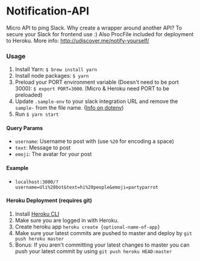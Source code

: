 # Notification-API
Micro API to ping Slack. Why create a wrapper around another API? To secure your Slack for frontend use :) Also ProcFile included for deployment to Heroku. More info: http://udiscover.me/notify-yourself/

### Usage
1. Install Yarn: `$ brew install yarn`
2. Install node packages: `$ yarn`
3. Preload your PORT environment variable (Doesn't need to be port 3000): `$ export PORT=3000`. (Micro & Heroku need PORT to be preloaded)
4. Update `.sample-env` to your slack integration URL and remove the `sample-` from the file name. ([Info on dotenv](https://www.npmjs.com/package/dotenv))
3. Run `$ yarn start`

#### Query Params
 * `username`: Username to post with (use `%20` for encoding a space)
 * `text`: Message to post
 * `emoji`: The avatar for your post

#### Example
 * `localhost:3000/?username=Uli%20bot&text=hi%20people&emoji=partyparrot`

#### Heroku Deployment (requires git)
1. Install [Heroku CLI](https://devcenter.heroku.com/articles/heroku-cli)
2. Make sure you are logged in with Heroku.
3. Create heroku app `heroku create {optional-name-of-app}`
4. Make sure your latest commits are pushed to master and deploy by `git push heroku master`
5. Bonus: If you aren't committing your latest changes to master you can push your latest commit by using `git push heroku HEAD:master`
